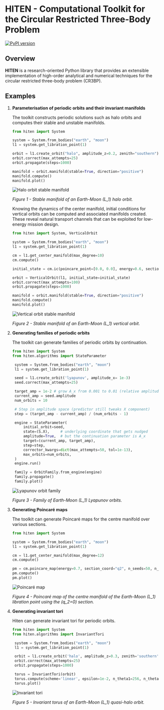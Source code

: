 # HITEN - Computational Toolkit for the Circular Restricted Three-Body Problem

[![PyPI version](https://img.shields.io/pypi/v/hiten.svg?color=brightgreen)](https://pypi.org/project/hiten/)

## Overview

**HITEN** is a research-oriented Python library that provides an extensible implementation of high-order analytical and numerical techniques for the circular restricted three-body problem (CR3BP).

## Examples

1. **Parameterisation of periodic orbits and their invariant manifolds**

   The toolkit constructs periodic solutions such as halo orbits and computes their stable and unstable manifolds.

   ```python
   from hiten import System

   system = System.from_bodies("earth", "moon")
   l1 = system.get_libration_point(1)

   orbit = l1.create_orbit("halo", amplitude_z=0.2, zenith="southern")
   orbit.correct(max_attempts=25)
   orbit.propagate(steps=1000)

   manifold = orbit.manifold(stable=True, direction="positive")
   manifold.compute()
   manifold.plot()
   ```

   ![Halo orbit stable manifold](results/plots/halo_stable_manifold.svg)

   *Figure&nbsp;1 - Stable manifold of an Earth-Moon \(L_1\) halo orbit.*

   Knowing the dynamics of the center manifold, initial conditions for vertical orbits can be computed and associated manifolds created. These reveal natural transport channels that can be exploited for low-energy mission design.

   ```python
   from hiten import System, VerticalOrbit

   system = System.from_bodies("earth", "moon")
   l1 = system.get_libration_point(1)

   cm = l1.get_center_manifold(max_degree=10)
   cm.compute()

   initial_state = cm.ic(poincare_point=[0.0, 0.0], energy=0.6, section_coord="q3")

   orbit = VerticalOrbit(l1, initial_state=initial_state)
   orbit.correct(max_attempts=100)
   orbit.propagate(steps=1000)

   manifold = orbit.manifold(stable=True, direction="positive")
   manifold.compute()
   manifold.plot()
   ```

   ![Vertical orbit stable manifold](results/plots/vl_stable_manifold.svg)

   *Figure&nbsp;2 - Stable manifold of an Earth-Moon \(L_1\) vertical orbit.*

2. **Generating families of periodic orbits**

   The toolkit can generate families of periodic orbits by continuation.

   ```python
   from hiten import System
   from hiten.algorithms import StateParameter

    system = System.from_bodies("earth", "moon")
    l1 = system.get_libration_point(1)

    seed = l1.create_orbit('lyapunov', amplitude_x= 1e-3)
    seed.correct(max_attempts=25)

    target_amp = 1e-2 # grow A_x from 0.001 to 0.01 (relative amplitude)
    current_amp = seed.amplitude
    num_orbits = 10

    # Step in amplitude space (predictor still tweaks X component)
    step = (target_amp - current_amp) / (num_orbits - 1)

    engine = StateParameter(
        initial_orbit=seed,
        state=(S.X),     # underlying coordinate that gets nudged
        amplitude=True,  # but the continuation parameter is A_x
        target=(current_amp, target_amp),
        step=step,
        corrector_kwargs=dict(max_attempts=50, tol=1e-13),
        max_orbits=num_orbits,
    )
    engine.run()

    family = OrbitFamily.from_engine(engine)
    family.propagate()
    family.plot()
    ```

    ![Lyapunov orbit family](results/plots/lyapunov_family.svg)

    *Figure&nbsp;3 - Family of Earth-Moon \(L_1\) Lyapunov orbits.*

3. **Generating Poincaré maps**

   The toolkit can generate Poincaré maps for the centre manifold over various sections.

   ```python
   from hiten import System

   system = System.from_bodies("earth", "moon")
   l1 = system.get_libration_point(1)

   cm = l1.get_center_manifold(max_degree=12)
   cm.compute()

   pm = cm.poincare_map(energy=0.7, section_coord="q2", n_seeds=50, n_iter=100, seed_strategy="axis_aligned")
   pm.compute()
   pm.plot()
   ```

   ![Poincaré map](results/plots/poincare_map.svg)

   *Figure&nbsp;4 - Poincaré map of the centre manifold of the Earth-Moon \(L_1\) libration point using the \(q_2=0\) section.*

4. **Generating invariant tori**

   Hiten can generate invariant tori for periodic orbits.

   ```python
   from hiten import System
   from hiten.algorithms import InvariantTori

    system = System.from_bodies("earth", "moon")
    l1 = system.get_libration_point(1)

    orbit = l1.create_orbit('halo', amplitude_z=0.3, zenith='southern')
    orbit.correct(max_attempts=25)
    orbit.propagate(steps=1000)
   
    torus = InvariantTori(orbit)
    torus.compute(scheme='linear', epsilon=1e-2, n_theta1=256, n_theta2=256)
    torus.plot()
   ```

   ![Invariant tori](results/plots/invariant_tori.svg)

   *Figure&nbsp;5 - Invariant torus of an Earth-Moon \(L_1\) quasi-halo orbit.*

